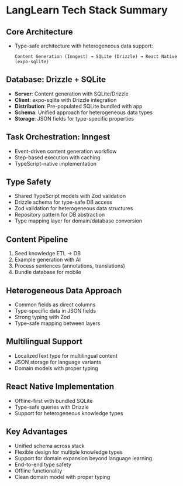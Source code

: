 # LangLearn Tech Stack Summary

## Core Architecture
- Type-safe architecture with heterogeneous data support:
  ```
  Content Generation (Inngest) → SQLite (Drizzle) → React Native (expo-sqlite)
  ```

## Database: Drizzle + SQLite
- **Server**: Content generation with SQLite/Drizzle
- **Client**: expo-sqlite with Drizzle integration
- **Distribution**: Pre-populated SQLite bundled with app
- **Schema**: Unified approach for heterogeneous data types
- **Storage**: JSON fields for type-specific properties

## Task Orchestration: Inngest
- Event-driven content generation workflow
- Step-based execution with caching
- TypeScript-native implementation

## Type Safety
- Shared TypeScript models with Zod validation
- Drizzle schema for type-safe DB access
- Zod validation for heterogeneous data structures
- Repository pattern for DB abstraction
- Type mapping layer for domain/database conversion

## Content Pipeline
1. Seed knowledge ETL → DB
2. Example generation with AI
3. Process sentences (annotations, translations)
4. Bundle database for mobile

## Heterogeneous Data Approach
- Common fields as direct columns
- Type-specific data in JSON fields
- Strong typing with Zod
- Type-safe mapping between layers

## Multilingual Support
- LocalizedText type for multilingual content
- JSON storage for language variants
- Domain models with proper typing

## React Native Implementation
- Offline-first with bundled SQLite
- Type-safe queries with Drizzle
- Support for heterogeneous knowledge types

## Key Advantages
- Unified schema across stack
- Flexible design for multiple knowledge types
- Support for domain expansion beyond language learning
- End-to-end type safety
- Offline functionality
- Clean domain model with proper typing</content>

